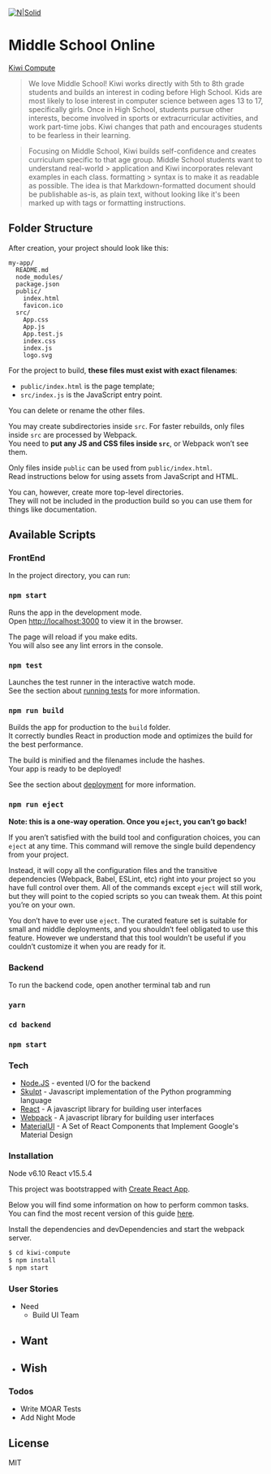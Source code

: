 [![N|Solid](https://static.wixstatic.com/media/952bc1_266cdba81e4b42cda66e9d274445bd00~mv2_d_3600_1584_s_2.png/v1/fill/w_626,h_284,al_c,usm_0.66_1.00_0.01/952bc1_266cdba81e4b42cda66e9d274445bd00~mv2_d_3600_1584_s_2.png)](https://nodesource.com/products/nsolid)

# Middle School Online
   [Kiwi Compute](https://www.kiwicompute.com/about-1)

> We love Middle School! Kiwi works directly with 5th to 8th grade students and
> builds an interest in coding before High School. Kids are most likely to lose
> interest in computer science between ages 13 to 17, specifically girls. Once in
> High School, students pursue other interests, become involved in sports or
> extracurricular activities, and work part-time jobs. Kiwi changes that path and
> encourages students to be fearless in their learning.

> Focusing on Middle School, Kiwi builds self-confidence and creates curriculum
> specific to that age group. Middle School students want to understand real-world > application and Kiwi incorporates relevant examples in each class. formatting    > syntax is to make it as readable as possible. The idea is that Markdown-formatted document should be
> publishable as-is, as plain text, without
> looking like it's been marked up with tags
> or formatting instructions.

## Folder Structure

After creation, your project should look like this:

```
my-app/
  README.md
  node_modules/
  package.json
  public/
    index.html
    favicon.ico
  src/
    App.css
    App.js
    App.test.js
    index.css
    index.js
    logo.svg
```

For the project to build, **these files must exist with exact filenames**:

* `public/index.html` is the page template;
* `src/index.js` is the JavaScript entry point.

You can delete or rename the other files.

You may create subdirectories inside `src`. For faster rebuilds, only files inside `src` are processed by Webpack.<br>
You need to **put any JS and CSS files inside `src`**, or Webpack won’t see them.

Only files inside `public` can be used from `public/index.html`.<br>
Read instructions below for using assets from JavaScript and HTML.

You can, however, create more top-level directories.<br>
They will not be included in the production build so you can use them for things like documentation.

## Available Scripts
### FrontEnd

In the project directory, you can run:

### `npm start`

Runs the app in the development mode.<br>
Open [http://localhost:3000](http://localhost:3000) to view it in the browser.

The page will reload if you make edits.<br>
You will also see any lint errors in the console.

### `npm test`

Launches the test runner in the interactive watch mode.<br>
See the section about [running tests](#running-tests) for more information.

### `npm run build`

Builds the app for production to the `build` folder.<br>
It correctly bundles React in production mode and optimizes the build for the best performance.

The build is minified and the filenames include the hashes.<br>
Your app is ready to be deployed!

See the section about [deployment](#deployment) for more information.

### `npm run eject`

**Note: this is a one-way operation. Once you `eject`, you can’t go back!**

If you aren’t satisfied with the build tool and configuration choices, you can `eject` at any time. This command will remove the single build dependency from your project.

Instead, it will copy all the configuration files and the transitive dependencies (Webpack, Babel, ESLint, etc) right into your project so you have full control over them. All of the commands except `eject` will still work, but they will point to the copied scripts so you can tweak them. At this point you’re on your own.

You don’t have to ever use `eject`. The curated feature set is suitable for small and middle deployments, and you shouldn’t feel obligated to use this feature. However we understand that this tool wouldn’t be useful if you couldn’t customize it when you are ready for it.

### Backend
To run the backend code, open another terminal tab and run

### `yarn`
### `cd backend`
### `npm start`

### Tech
* [Node.JS](http://nodejs.org) - evented I/O for the backend
* [Skulpt](http://www.skulpt.org/) - Javascript implementation of the Python programming language
* [React](https://facebook.github.io/react/) - A javascript library for building user interfaces
* [Webpack](http://webpack.github.io/docs/) - A javascript library for building user interfaces
* [MaterialUI](http://www.material-ui.com/) - A Set of React Components that Implement Google's Material Design

### Installation

Node v6.10
React v15.5.4

This project was bootstrapped with [Create React App](https://github.com/facebookincubator/create-react-app).

Below you will find some information on how to perform common tasks.<br>
You can find the most recent version of this guide [here](https://github.com/facebookincubator/create-react-app/blob/master/packages/react-scripts/template/README.md).


Install the dependencies and devDependencies and start the webpack server.

```sh
$ cd kiwi-compute
$ npm install
$ npm start
```

### User Stories

 - Need
    -  Build UI Team
 - Want
    -
 - Wish
    -


### Todos

 - Write MOAR Tests
 - Add Night Mode

License
----
MIT
